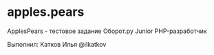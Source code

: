 # apples.pears
ApplesPears - тестовое задание Оборот.ру Junior PHP-разработчик

Выполнил: Катков Илья @ilkatkov
